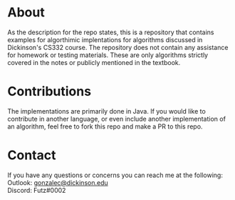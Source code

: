 # About
As the description for the repo states, this is a repository that contains examples for algorthimic implentations for algorithms discussed in Dickinson's CS332 course. The repository does not contain any assistance for homework or testing materials. These are only algorithms strictly covered in the notes or publicly mentioned in the textbook. 

# Contributions
The implementations are primarily done in Java. If you would like to contribute in another language, or even include another implementation of an algorithm, feel free to fork this repo and make a PR to this repo. 

# Contact
If you have any questions or concerns you can reach me at the following: 
<br>Outlook: gonzalec@dickinson.edu
<br>Discord: Futz#0002

